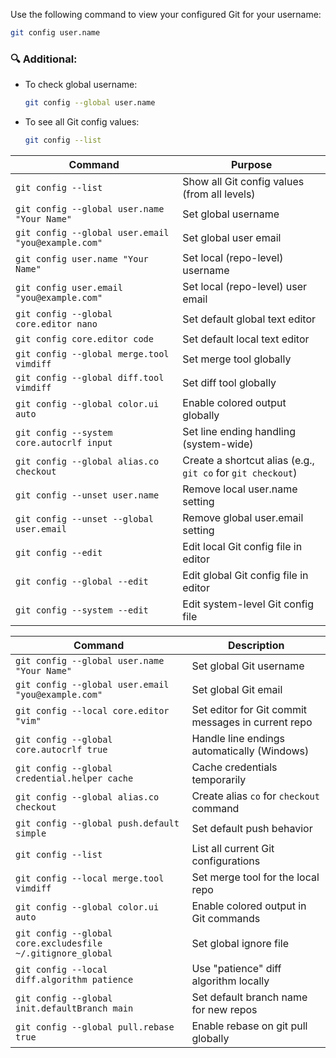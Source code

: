 
Use the following command to view your configured Git for your username:
```bash
git config user.name
```
### 🔍 Additional:
- To check global username:
    ```bash
    git config --global user.name
    ```
- To see all Git config values:
    ```bash
    git config --list
    ```

| **Command**                                        | **Purpose**                                                 |
| -------------------------------------------------- | ----------------------------------------------------------- |
| `git config --list`                                | Show all Git config values (from all levels)                |
| `git config --global user.name "Your Name"`        | Set global username                                         |
| `git config --global user.email "you@example.com"` | Set global user email                                       |
| `git config user.name "Your Name"`                 | Set local (repo-level) username                             |
| `git config user.email "you@example.com"`          | Set local (repo-level) user email                           |
| `git config --global core.editor nano`             | Set default global text editor                              |
| `git config core.editor code`                      | Set default local text editor                               |
| `git config --global merge.tool vimdiff`           | Set merge tool globally                                     |
| `git config --global diff.tool vimdiff`            | Set diff tool globally                                      |
| `git config --global color.ui auto`                | Enable colored output globally                              |
| `git config --system core.autocrlf input`          | Set line ending handling (system-wide)                      |
| `git config --global alias.co checkout`            | Create a shortcut alias (e.g., `git co` for `git checkout`) |
| `git config --unset user.name`                     | Remove local user.name setting                              |
| `git config --unset --global user.email`           | Remove global user.email setting                            |
| `git config --edit`                                | Edit local Git config file in editor                        |
| `git config --global --edit`                       | Edit global Git config file in editor                       |
| `git config --system --edit`                       | Edit system-level Git config file                           |

|Command|Description|
|---|---|
|`git config --global user.name "Your Name"`|Set global Git username|
|`git config --global user.email "you@example.com"`|Set global Git email|
|`git config --local core.editor "vim"`|Set editor for Git commit messages in current repo|
|`git config --global core.autocrlf true`|Handle line endings automatically (Windows)|
|`git config --global credential.helper cache`|Cache credentials temporarily|
|`git config --global alias.co checkout`|Create alias `co` for `checkout` command|
|`git config --global push.default simple`|Set default push behavior|
|`git config --list`|List all current Git configurations|
|`git config --local merge.tool vimdiff`|Set merge tool for the local repo|
|`git config --global color.ui auto`|Enable colored output in Git commands|
|`git config --global core.excludesfile ~/.gitignore_global`|Set global ignore file|
|`git config --local diff.algorithm patience`|Use "patience" diff algorithm locally|
|`git config --global init.defaultBranch main`|Set default branch name for new repos|
|`git config --global pull.rebase true`|Enable rebase on git pull globally|

